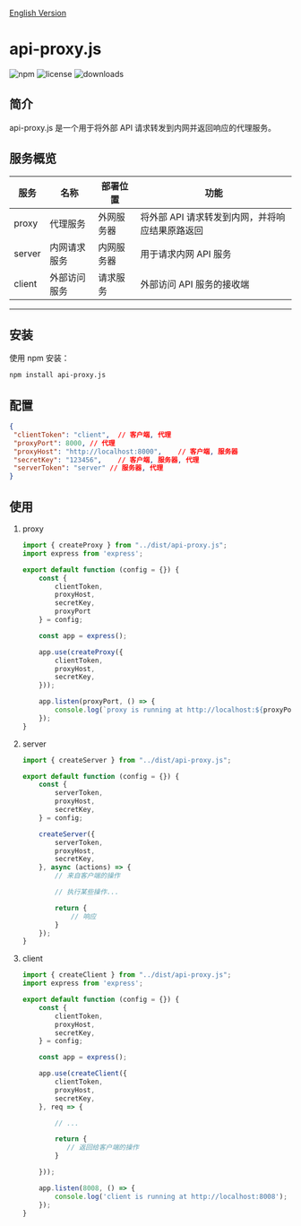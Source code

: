 [English Version](./README.md)

# api-proxy.js

![npm](https://img.shields.io/npm/v/proxy-js)
![license](https://img.shields.io/npm/l/proxy-js)
![downloads](https://img.shields.io/npm/dt/proxy-js)

## 简介

api-proxy.js 是一个用于将外部 API 请求转发到内网并返回响应的代理服务。

## 服务概览

| 服务   | 名称         | 部署位置   | 功能                                              |
| ------ | ------------ | ---------- | ------------------------------------------------- |
| proxy  | 代理服务     | 外网服务器 | 将外部 API 请求转发到内网，并将响应结果原路返回     |
| server | 内网请求服务 | 内网服务器 | 用于请求内网 API 服务                               |
| client | 外部访问服务 | 请求服务   | 外部访问 API 服务的接收端                           |

---

## 安装

使用 npm 安装：

```bash
npm install api-proxy.js
```

## 配置

```json
{
 "clientToken": "client",  // 客户端, 代理
 "proxyPort": 8000, // 代理
 "proxyHost": "http://localhost:8000",    // 客户端, 服务器
 "secretKey": "123456",    // 客户端, 服务器, 代理
 "serverToken": "server" // 服务器, 代理
}
```

## 使用

1. proxy

   ```js
   import { createProxy } from "../dist/api-proxy.js";
   import express from 'express';

   export default function (config = {}) {
       const {
           clientToken,
           proxyHost,
           secretKey,
           proxyPort
       } = config;

       const app = express();

       app.use(createProxy({
           clientToken,
           proxyHost,
           secretKey,
       }));

       app.listen(proxyPort, () => {
           console.log(`proxy is running at http://localhost:${proxyPort}`);
       });
   }
   ```
2. server

   ```js
   import { createServer } from "../dist/api-proxy.js";

   export default function (config = {}) {
       const {
           serverToken,
           proxyHost,
           secretKey,
       } = config;

       createServer({
           serverToken,
           proxyHost,
           secretKey,
       }, async (actions) => {
           // 来自客户端的操作

           // 执行某些操作...

           return {
               // 响应
           }
       });
   }
   ```
3. client

   ```js
   import { createClient } from "../dist/api-proxy.js";
   import express from 'express';

   export default function (config = {}) {
       const {
           clientToken,
           proxyHost,
           secretKey,
       } = config;

       const app = express();

       app.use(createClient({
           clientToken,
           proxyHost,
           secretKey,
       }, req => {

           // ...

           return {
              // 返回给客户端的操作
           }

       }));

       app.listen(8008, () => {
           console.log('client is running at http://localhost:8008');
       });
   }
   ```

